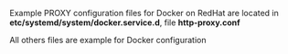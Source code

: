 Example PROXY configuration files for Docker on RedHat are located in **etc/systemd/system/docker.service.d**, file **http-proxy.conf**  

All others files are example for Docker configuration
